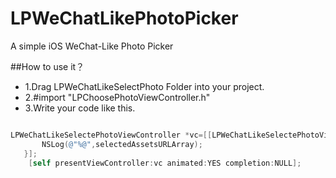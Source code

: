 # LPWeChatLikePhotoPicker
A simple iOS WeChat-Like Photo Picker

##How to use it？

* 1.Drag LPWeChatLikeSelectPhoto Folder into your project.
* 2.#import "LPChoosePhotoViewController.h"
* 3.Write your code like this.
~~~objective-c

LPWeChatLikeSelectePhotoViewController *vc=[[LPWeChatLikeSelectePhotoViewController alloc]initWithMaxPhotoNum:9         finishChoosing:^(NSArray *selectedAssetsURLArray) {
       NSLog(@"%@",selectedAssetsURLArray);
   }];
    [self presentViewController:vc animated:YES completion:NULL];

~~~

